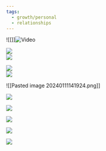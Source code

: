```yaml
---
tags:
  - growth/personal
  - relationships
---
```


![[]]![Video](https://www.youtube.com/watch?v=BO_vcT2lICc&list=TLPQMDUxMjIwMjPuNgXqkOVhIw&index=12)

![](https://www.youtube.com/watch?v=n4aMiAesXjE)  
![](https://i.imgur.com/IcQ35RJ.jpg)

![](https://i.imgur.com/0qm7VYS.png)  
![](https://i.imgur.com/lt0GRWC.png)  

![[Pasted image 20240111141924.png]]

![](https://i.imgur.com/u2Nv5Cp.png)

![](https://i.imgur.com/rsOfVux.png)

![](https://i.imgur.com/f1KZIxz.png)

![](https://i.imgur.com/hmOqmIP.png)

![](https://i.imgur.com/z5dEuOJ.png)

